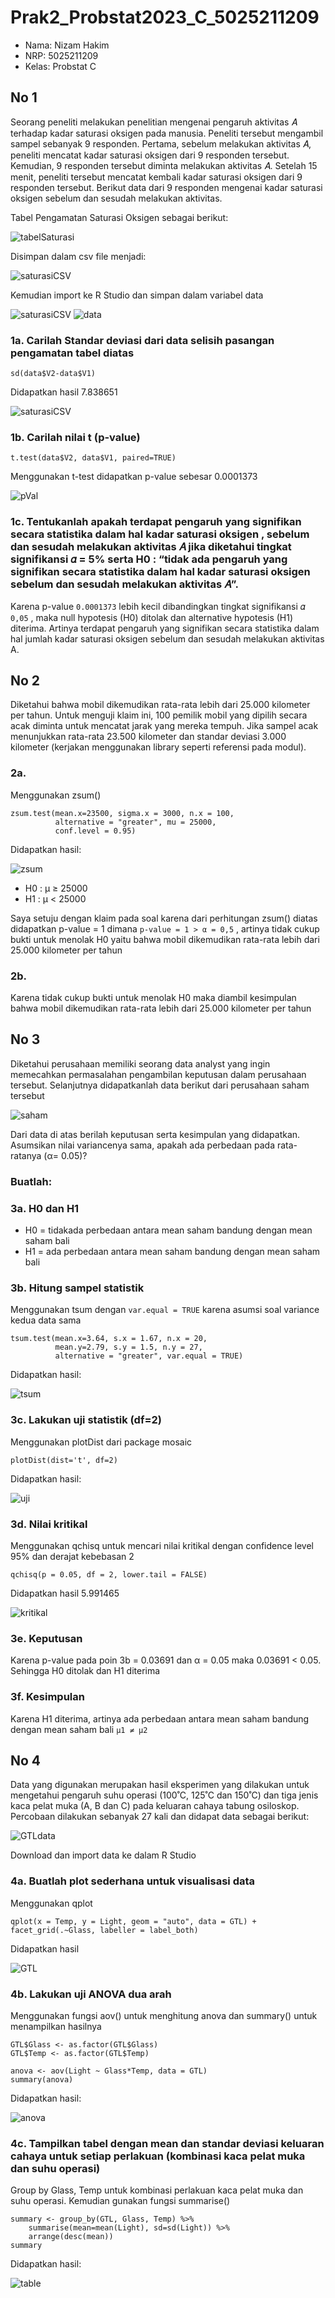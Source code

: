 # Prak2_Probstat2023_C_5025211209
- Nama: Nizam Hakim
- NRP: 5025211209
- Kelas: Probstat C

## No 1
Seorang peneliti melakukan penelitian mengenai pengaruh aktivitas 𝐴 terhadap kadar saturasi oksigen pada manusia. Peneliti tersebut mengambil sampel sebanyak 9 responden. Pertama, sebelum melakukan aktivitas 𝐴, peneliti mencatat kadar saturasi oksigen dari 9 responden tersebut. Kemudian, 9 responden tersebut diminta melakukan aktivitas 𝐴. Setelah 15 menit, peneliti tersebut mencatat kembali kadar saturasi oksigen dari 9 responden tersebut. Berikut data dari 9 responden mengenai kadar saturasi oksigen 
sebelum dan sesudah melakukan aktivitas.

Tabel Pengamatan Saturasi Oksigen sebagai berikut:

![tabelSaturasi](Dokumentasi_prak_2/TabelSaturasi.png)

Disimpan dalam csv file menjadi:

![saturasiCSV](Dokumentasi_prak_2/saturasiCSV.png)

Kemudian import ke R Studio dan simpan dalam variabel data

![saturasiCSV](Dokumentasi_prak_2/saturasiImport.png)
![data](Dokumentasi_prak_2/dataNo1.png)

### 1a. Carilah Standar deviasi dari data selisih pasangan pengamatan tabel diatas
```
sd(data$V2-data$V1)
```
Didapatkan hasil 7.838651

![saturasiCSV](Dokumentasi_prak_2/sdSaturasi.png)

### 1b. Carilah nilai t (p-value)
```
t.test(data$V2, data$V1, paired=TRUE)
```
Menggunakan t-test didapatkan p-value sebesar 0.0001373

![pVal](Dokumentasi_prak_2/t-test.png)

### 1c. Tentukanlah apakah terdapat pengaruh yang signifikan secara statistika dalam hal kadar saturasi oksigen , sebelum dan sesudah melakukan aktivitas 𝐴 jika diketahui tingkat signifikansi 𝛼 = 5% serta H0 : “tidak ada pengaruh yang signifikan secara statistika dalam hal kadar saturasi oksigen sebelum dan sesudah melakukan aktivitas 𝐴”.

Karena p-value `0.0001373` lebih kecil dibandingkan tingkat signifikansi 𝛼 `0,05` , maka null hypotesis (H0) ditolak dan alternative hypotesis (H1) diterima. Artinya terdapat pengaruh yang signifikan secara statistika dalam hal jumlah kadar saturasi oksigen sebelum dan sesudah melakukan aktivitas A.

## No 2
Diketahui bahwa mobil dikemudikan rata-rata lebih dari 25.000 kilometer per tahun. Untuk menguji klaim ini, 100 pemilik mobil yang dipilih secara acak diminta untuk mencatat jarak yang mereka tempuh. Jika sampel acak menunjukkan rata-rata 23.500 kilometer dan standar deviasi 3.000 kilometer (kerjakan menggunakan library seperti referensi pada modul).

### 2a.
Menggunakan zsum()
```
zsum.test(mean.x=23500, sigma.x = 3000, n.x = 100, 
          alternative = "greater", mu = 25000, 
          conf.level = 0.95)
```
Didapatkan hasil:

![zsum](Dokumentasi_prak_2/zsum.png)

- H0 : μ ≥ 25000
- H1 : μ < 25000

Saya setuju dengan klaim pada soal karena dari perhitungan zsum() diatas didapatkan p-value = 1 dimana `p-value = 1 > α = 0,5` , artinya tidak cukup bukti untuk menolak H0 yaitu bahwa mobil dikemudikan rata-rata lebih dari 25.000 kilometer per tahun

### 2b.
Karena tidak cukup bukti untuk menolak H0 maka diambil kesimpulan bahwa mobil dikemudikan rata-rata lebih dari 25.000 kilometer per tahun

## No 3
Diketahui perusahaan memiliki seorang data analyst yang ingin memecahkan permasalahan pengambilan keputusan dalam perusahaan tersebut. Selanjutnya didapatkanlah data berikut dari perusahaan saham tersebut

![saham](Dokumentasi_prak_2/saham.png)

Dari data di atas berilah keputusan serta kesimpulan yang didapatkan. Asumsikan nilai variancenya sama, apakah ada perbedaan pada rata-ratanya (α= 0.05)? 

### Buatlah:
### 3a. H0 dan H1
- H0 = tidakada perbedaan antara mean saham bandung dengan mean saham bali
- H1 = ada perbedaan antara mean saham bandung dengan mean saham bali

### 3b. Hitung sampel statistik
Menggunakan tsum dengan `var.equal = TRUE` karena asumsi soal variance kedua data sama
```
tsum.test(mean.x=3.64, s.x = 1.67, n.x = 20, 
          mean.y=2.79, s.y = 1.5, n.y = 27, 
          alternative = "greater", var.equal = TRUE)
```
Didapatkan hasil:

![tsum](Dokumentasi_prak_2/tsum.png)

### 3c. Lakukan uji statistik (df=2)
Menggunakan plotDist dari package mosaic
```
plotDist(dist='t', df=2)
```
Didapatkan hasil:

![uji](Dokumentasi_prak_2/ujiStatistik.png)

### 3d. Nilai kritikal
Menggunakan qchisq untuk mencari nilai kritikal dengan confidence level 95% dan derajat kebebasan 2
```
qchisq(p = 0.05, df = 2, lower.tail = FALSE)
```
Didapatkan hasil 5.991465

![kritikal](Dokumentasi_prak_2/nilaiKritikal.png)

### 3e. Keputusan
Karena p-value pada poin 3b = 0.03691 dan α = 0.05 maka 0.03691 < 0.05. Sehingga H0 ditolak dan H1 diterima

### 3f. Kesimpulan
Karena H1 diterima, artinya ada perbedaan antara mean saham bandung dengan mean saham bali `µ1 ≠ µ2`

## No 4
Data yang digunakan merupakan hasil eksperimen yang dilakukan untuk mengetahui pengaruh suhu operasi (100˚C, 125˚C dan 150˚C) dan tiga jenis kaca pelat muka (A, B dan C) pada keluaran cahaya tabung osiloskop. Percobaan dilakukan sebanyak 27 kali dan didapat data sebagai berikut:

![GTLdata](Dokumentasi_prak_2/GTLdata.png)

Download dan import data ke dalam R Studio

### 4a. Buatlah plot sederhana untuk visualisasi data
Menggunakan qplot
```
qplot(x = Temp, y = Light, geom = "auto", data = GTL) + facet_grid(.~Glass, labeller = label_both)
```
Didapatkan hasil

![GTL](Dokumentasi_prak_2/GTL.png)

### 4b. Lakukan uji ANOVA dua arah
Menggunakan fungsi aov() untuk menghitung anova dan summary() untuk menampilkan hasilnya
```
GTL$Glass <- as.factor(GTL$Glass)
GTL$Temp <- as.factor(GTL$Temp)

anova <- aov(Light ~ Glass*Temp, data = GTL)
summary(anova)
```
Didapatkan hasil:

![anova](Dokumentasi_prak_2/gtlAnova.png)

### 4c. Tampilkan tabel dengan mean dan standar deviasi keluaran cahaya untuk setiap perlakuan (kombinasi kaca pelat muka dan suhu operasi)
Group by Glass, Temp untuk kombinasi perlakuan kaca pelat muka dan suhu operasi. Kemudian gunakan fungsi summarise()
```
summary <- group_by(GTL, Glass, Temp) %>%
    summarise(mean=mean(Light), sd=sd(Light)) %>%
    arrange(desc(mean))
summary
```
Didapatkan hasil:

![table](Dokumentasi_prak_2/table.png)
